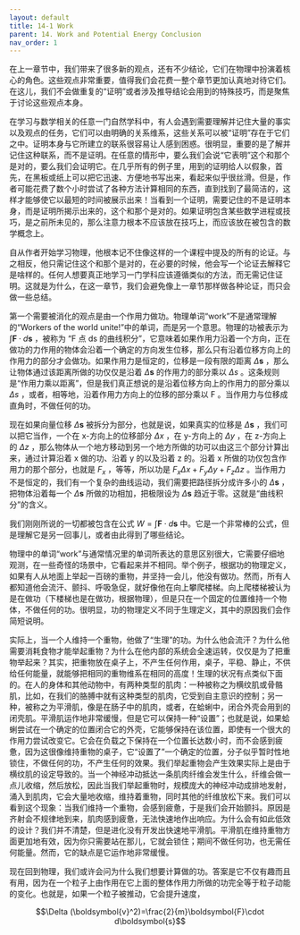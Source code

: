 ```yaml
---
layout: default
title: 14-1 Work
parent: 14. Work and Potential Energy Conclusion
nav_order: 1
---
```

在上一章节中，我们带来了很多新的观点，还有不少结论，它们在物理中扮演着核心的角色。这些观点非常重要，值得我们会花费一整个章节更加认真地对待它们。在这儿，我们不会做重复的“证明”或者涉及推导结论会用到的特殊技巧，而是聚焦于讨论这些观点本身。

在学习与数学相关的任意一门自然学科中，有人会遇到需要理解并记住大量的事实以及观点的任务，它们可以由明确的关系维系，这些关系可以被“证明”存在于它们之中。证明本身与它所建立的联系很容易让人感到困惑。很明显，重要的是了解并记住这种联系，而不是证明。在任意的情形中，要么我们会说“它表明”这个和那个是对的，要么我们会证明它。在几乎所有的例子里，用到的证明给人以假象，首先，在黑板或纸上可以把它迅速、方便地书写出来，看起来似乎很丝滑。但是，作者可能花费了数个小时尝试了各种方法计算相同的东西，直到找到了最简洁的，这样才能够使它以最短的时间被展示出来！当看到一个证明，需要记住的不是证明本身，而是证明所揭示出来的，这个和那个是对的。如果证明包含某些数学进程或技巧，是之前所未见的，那么注意力根本不应该放在技巧上，而应该放在被包含的数学概念上。

自从作者开始学习物理，他根本记不住像这样的一个课程中提及的所有的论证。与之相反，他只需记住这个和那个是对的，在必要的时候，他会写一个论证去解释它是啥样的。任何人想要真正地学习一门学科应该遵循类似的方法，而无需记住证明。这就是为什么，在这一章节，我们会避免像上一章节那样做各种论证，而只会做一些总结。

第一个需要被消化的观点是由一个作用力做功。物理单词“work”不是通常理解的“Workers of the world unite!”中的单词，而是另一个意思。物理的功被表示为 $\int \boldsymbol{F}\cdot d\boldsymbol{s}$ ，被称为 “F 点 ds 的曲线积分”，它意味着如果作用力沿着一个方向，正在做功的力作用的物体会沿着一个确定的方向发生位移，那么只有沿着位移方向上的作用力的部分才会做功。如果作用力是恒定的，位移是一段有限的距离 $\Delta \boldsymbol{s}$ ，那么让物体通过该距离所做的功仅仅是沿着 $\Delta \boldsymbol{s}$ 的作用力的部分乘以 $\Delta{s}$ 。这条规则是“作用力乘以距离”，但是我们真正想说的是沿着位移方向上的作用力的部分乘以 $\Delta{s}$ ，或者，相等地，沿着作用力方向上的位移的部分乘以 F 。当作用力与位移成直角时，不做任何的功。

现在如果向量位移 $\Delta \boldsymbol{s}$ 被拆分为部分，也就是说，如果真实的位移是 $\Delta \boldsymbol{s}$ ，我们可以把它当作，一个在 x-方向上的位移部分 $\Delta{x}$ ，在 y-方向上的 $\Delta{y}$ ，在 z-方向上的 $\Delta{z}$ ，那么物体从一个地方移动到另一个地方所做的功可以由这三个部分计算出来，通过计算沿着 x 做的功、沿着 y 的以及沿着 z 的。沿着 x 所做的功仅包含作用力的那个部分，也就是 $F_x$ ，等等，所以功是 $F_x\Delta{x}+F_y\Delta{y}+F_z\Delta{z}$ 。当作用力不是恒定的，我们有一个复杂的曲线运动，我们需要把路径拆分成许多小的 $\Delta \boldsymbol{s}$ ，把物体沿着每一个 $\Delta \boldsymbol{s}$ 所做的功相加，把极限设为 $\Delta \boldsymbol{s}$ 趋近于零。这就是“曲线积分”的含义。

我们刚刚所说的一切都被包含在公式 $W=\int \boldsymbol{F}\cdot d\boldsymbol{s}$ 中。它是一个非常棒的公式，但是理解它是另一回事儿，或者由此得到了哪些结论。

物理中的单词“work”与通常情况里的单词所表达的意思区别很大，它需要仔细地观测，在一些奇怪的场景中，它看起来并不相同。举个例子，根据功的物理定义，如果有人从地面上举起一百磅的重物，并坚持一会儿，他没有做功。然而，所有人都知道他会流汗、颤抖、呼吸急促，就好像他在向上攀爬楼梯。向上爬楼梯被认为是在做功（下楼梯也是在做功，根据物理），但是只在一个固定的位置维持一个物体，不做任何的功。很明显，功的物理定义不同于生理定义，其中的原因我们会作简短说明。

实际上，当一个人维持一个重物，他做了“生理”的功。为什么他会流汗？为什么他需要消耗食物才能举起重物？为什么在他内部的系统会全速运转，仅仅是为了把重物举起来？其实，把重物放在桌子上，不产生任何作用，桌子，平稳、静止，不供给任何能量，就能够把相同的重物维系在相同的高度！生理的状况有点类似下面的。在人的身体和其他动物中，有两种类型的肌肉：一种被称之为横纹肌或骨骼肌，比如，在我们的胳膊中就有这种类型的肌肉，它受到自主意识的控制；另一种，被称之为平滑肌，像是在肠子中的肌肉，或者，在蛤蜊中，闭合外壳会用到的闭壳肌。平滑肌运作地非常缓慢，但是它可以保持一种“设置”；也就是说，如果蛤蜊尝试在一个确定的位置闭合它的外壳，它能够保持在该位置，即使有一个很大的作用力尝试改变它。它会在负载之下保持在一个位置长达数小时，而不会感到疲惫，因为这很像维持重物的桌子，它“设置了”一个确定的位置，分子似乎暂时性地锁住，不做任何的功，不产生任何的效果。我们举起重物会产生效果实际上是由于横纹肌的设定导致的。当一个神经冲动抵达一条肌肉纤维会发生什么，纤维会做一点儿收缩，然后放松，因此当我们举起重物时，规模庞大的神经冲动成排地发射，涌入到肌肉，它会大量地收缩，维持着重物，同时其他的纤维放松下来。我们可以看到这个现象：当我们维持一个重物，会感到疲惫，于是我们会开始颤抖。原因是齐射会不规律地到来，肌肉感到疲惫，无法快速地作出响应。为什么会有如此低效的设计？我们并不清楚，但是进化没有开发出快速地平滑肌。平滑肌在维持重物方面更加地有效，因为你只需要站在那儿，它就会锁住；期间不做任何功，也无需任何能量。然而，它的缺点是它运作地非常缓慢。

现在回到物理，我们或许会问为什么我们想要计算做的功。答案是它不仅有趣而且有用，因为在一个粒子上由作用在它上面的整体作用力所做的功完全等于粒子动能的变化。也就是，如果一个粒子被推动，它会提升速度，

$$\Delta (\boldsymbol{v}^2)=\frac{2}{m}\boldsymbol{F}\cdot d\boldsymbol{s}$$
